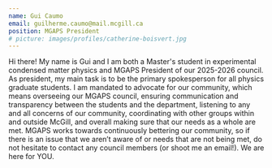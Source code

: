 ```yaml
---
name: Gui Caumo
email: guilherme.caumo@mail.mcgill.ca
position: MGAPS President
# picture: images/profiles/catherine-boisvert.jpg
---
```


Hi there! My name is Gui and I am both a Master's student in experimental
condensed matter physics and MGAPS President of our 2025-2026 council. As
president, my main task is to be the primary spokesperson for all physics
graduate students. I am mandated to advocate for our community, which means
overseeing our MGAPS council, ensuring communication and transparency between
the students and the department, listening to any and all concerns of our
community, coordinating with other groups within and outside McGill, and
overall making sure that our needs as a whole are met. MGAPS works towards
continuously bettering our community, so if there is an issue that we aren’t
aware of or needs that are not being met, do not hesitate to contact any
council members (or shoot me an email!). We are here for YOU.
